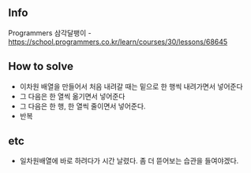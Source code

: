## Info
Programmers 삼각달팽이 - https://school.programmers.co.kr/learn/courses/30/lessons/68645

## How to solve
* 이차원 배열을 만들어서 처음 내려갈 때는 밑으로 한 행씩 내려가면서 넣어준다
* 그 다음은 한 열씩 옮기면서 넣어준다
* 그 다음은 한 행, 한 열씩 줄이면서 넣어준다.
* 반복

## etc
* 일차원배열에 바로 하려다가 시간 날렸다. 좀 더 뜯어보는 습관을 들여야겠다.